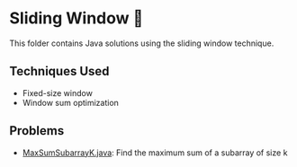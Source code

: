 # Sliding Window 🚪

This folder contains Java solutions using the sliding window technique.

## Techniques Used
- Fixed-size window
- Window sum optimization

## Problems
- [MaxSumSubarrayK.java](MaxSumSubarrayK.java): Find the maximum sum of a subarray of size k

